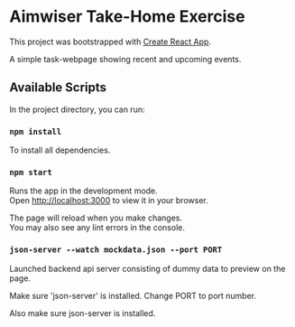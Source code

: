 # Aimwiser Take-Home Exercise

This project was bootstrapped with [Create React App](https://github.com/facebook/create-react-app).

A simple task-webpage showing recent and upcoming events.

## Available Scripts

In the project directory, you can run:

### `npm install`

To install all dependencies.

### `npm start`

Runs the app in the development mode.\
Open [http://localhost:3000](http://localhost:3000) to view it in your browser.

The page will reload when you make changes.\
You may also see any lint errors in the console.

### `json-server --watch mockdata.json --port PORT`

Launched backend api server consisting of dummy data to preview on the page.

Make sure 'json-server' is installed. Change PORT to port number.

Also make sure json-server is installed.
